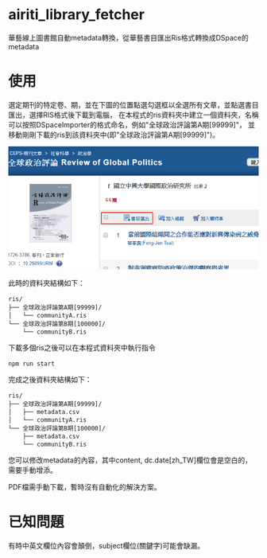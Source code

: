 # airiti_library_fetcher
華藝線上圖書館自動metadata轉換，從華藝書目匯出Ris格式轉換成DSpace的metadata

# 使用
選定期刊的特定卷、期，並在下圖的位置點選勾選框以全選所有文章，並點選書目匯出，選擇RIS格式後下載到電腦，
在本程式的ris資料夾中建立一個資料夾，名稱可以按照DSpaceImporter的格式命名，例如"全球政治評論第A期[99999]"，
並移動剛剛下載的ris到該資料夾中(即"全球政治評論第A期[99999]")。

![image](https://github.com/NCHUIR/airiti_library_fetcher/blob/master/img1.PNG)

此時的資料夾結構如下：

```
ris/
├── 全球政治評論第A期[99999]/
│   └── communityA.ris
└── 全球政治評論第B期[100000]/
    └── communityB.ris
```

下載多個ris之後可以在本程式資料夾中執行指令
```
npm run start
```

完成之後資料夾結構如下：

```
ris/
├── 全球政治評論第A期[99999]/
│   ├── metadata.csv
│   └── communityA.ris
└── 全球政治評論第B期[100000]/
    ├── metadata.csv
    └── communityB.ris
```

您可以修改metadata的內容，其中content, dc.date[zh_TW]欄位會是空白的，需要手動增添。

PDF檔需手動下載，暫時沒有自動化的解決方案。

# 已知問題
有時中英文欄位內容會顛倒，subject欄位(關鍵字)可能會缺漏。
